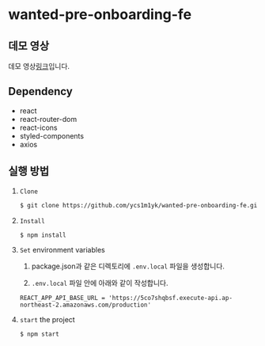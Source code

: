 # wanted-pre-onboarding-fe

## 데모 영상

데모 영상[링크](https://youtu.be/7a5Bzg5rGkk)입니다.

## Dependency

- react
- react-router-dom
- react-icons
- styled-components
- axios

## 실행 방법

1. `Clone`

   ```markdown
   $ git clone https://github.com/ycs1m1yk/wanted-pre-onboarding-fe.git
   ```

2. `Install`

   ```markdown
   $ npm install
   ```

3. `Set` environment variables

   1. package.json과 같은 디렉토리에 `.env.local` 파일을 생성합니다.

   2. `.env.local` 파일 안에 아래와 같이 작성합니다.

   ```
   REACT_APP_API_BASE_URL = 'https://5co7shqbsf.execute-api.ap-northeast-2.amazonaws.com/production'
   ```

4. `start` the project

   ```markdown
   $ npm start
   ```